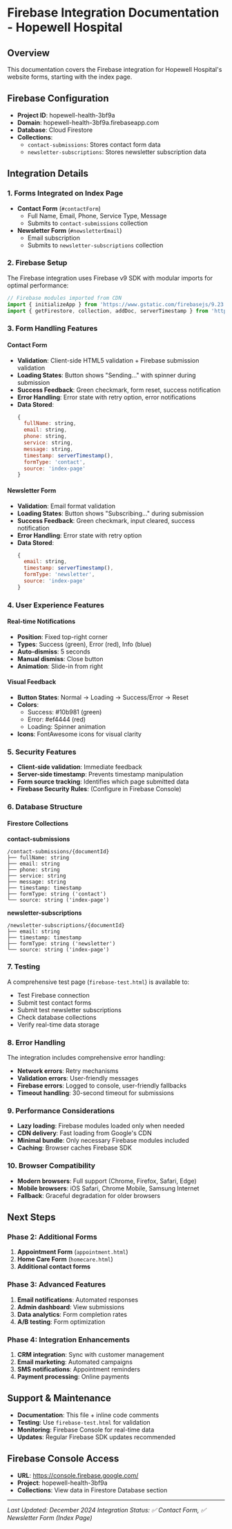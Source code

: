 # Firebase Integration Documentation - Hopewell Hospital

## Overview
This documentation covers the Firebase integration for Hopewell Hospital's website forms, starting with the index page.

## Firebase Configuration
- **Project ID**: hopewell-health-3bf9a
- **Domain**: hopewell-health-3bf9a.firebaseapp.com
- **Database**: Cloud Firestore
- **Collections**: 
  - `contact-submissions`: Stores contact form data
  - `newsletter-subscriptions`: Stores newsletter subscription data

## Integration Details

### 1. Forms Integrated on Index Page
- **Contact Form** (`#contactForm`)
  - Full Name, Email, Phone, Service Type, Message
  - Submits to `contact-submissions` collection
- **Newsletter Form** (`#newsletterEmail`)
  - Email subscription
  - Submits to `newsletter-subscriptions` collection

### 2. Firebase Setup
The Firebase integration uses Firebase v9 SDK with modular imports for optimal performance:

```javascript
// Firebase modules imported from CDN
import { initializeApp } from 'https://www.gstatic.com/firebasejs/9.23.0/firebase-app.js';
import { getFirestore, collection, addDoc, serverTimestamp } from 'https://www.gstatic.com/firebasejs/9.23.0/firebase-firestore.js';
```

### 3. Form Handling Features

#### Contact Form
- **Validation**: Client-side HTML5 validation + Firebase submission validation
- **Loading States**: Button shows "Sending..." with spinner during submission
- **Success Feedback**: Green checkmark, form reset, success notification
- **Error Handling**: Error state with retry option, error notifications
- **Data Stored**:
  ```javascript
  {
    fullName: string,
    email: string,
    phone: string,
    service: string,
    message: string,
    timestamp: serverTimestamp(),
    formType: 'contact',
    source: 'index-page'
  }
  ```

#### Newsletter Form
- **Validation**: Email format validation
- **Loading States**: Button shows "Subscribing..." during submission
- **Success Feedback**: Green checkmark, input cleared, success notification
- **Error Handling**: Error state with retry option
- **Data Stored**:
  ```javascript
  {
    email: string,
    timestamp: serverTimestamp(),
    formType: 'newsletter',
    source: 'index-page'
  }
  ```

### 4. User Experience Features

#### Real-time Notifications
- **Position**: Fixed top-right corner
- **Types**: Success (green), Error (red), Info (blue)
- **Auto-dismiss**: 5 seconds
- **Manual dismiss**: Close button
- **Animation**: Slide-in from right

#### Visual Feedback
- **Button States**: Normal → Loading → Success/Error → Reset
- **Colors**: 
  - Success: #10b981 (green)
  - Error: #ef4444 (red)
  - Loading: Spinner animation
- **Icons**: FontAwesome icons for visual clarity

### 5. Security Features
- **Client-side validation**: Immediate feedback
- **Server-side timestamp**: Prevents timestamp manipulation
- **Form source tracking**: Identifies which page submitted data
- **Firebase Security Rules**: (Configure in Firebase Console)

### 6. Database Structure

#### Firestore Collections

**contact-submissions**
```
/contact-submissions/{documentId}
├── fullName: string
├── email: string
├── phone: string
├── service: string
├── message: string
├── timestamp: timestamp
├── formType: string ('contact')
└── source: string ('index-page')
```

**newsletter-subscriptions**
```
/newsletter-subscriptions/{documentId}
├── email: string
├── timestamp: timestamp
├── formType: string ('newsletter')
└── source: string ('index-page')
```

### 7. Testing
A comprehensive test page (`firebase-test.html`) is available to:
- Test Firebase connection
- Submit test contact forms
- Submit test newsletter subscriptions
- Check database collections
- Verify real-time data storage

### 8. Error Handling
The integration includes comprehensive error handling:
- **Network errors**: Retry mechanisms
- **Validation errors**: User-friendly messages
- **Firebase errors**: Logged to console, user-friendly fallbacks
- **Timeout handling**: 30-second timeout for submissions

### 9. Performance Considerations
- **Lazy loading**: Firebase modules loaded only when needed
- **CDN delivery**: Fast loading from Google's CDN
- **Minimal bundle**: Only necessary Firebase modules included
- **Caching**: Browser caches Firebase SDK

### 10. Browser Compatibility
- **Modern browsers**: Full support (Chrome, Firefox, Safari, Edge)
- **Mobile browsers**: iOS Safari, Chrome Mobile, Samsung Internet
- **Fallback**: Graceful degradation for older browsers

## Next Steps

### Phase 2: Additional Forms
1. **Appointment Form** (`appointment.html`)
2. **Home Care Form** (`homecare.html`)
3. **Additional contact forms**

### Phase 3: Advanced Features
1. **Email notifications**: Automated responses
2. **Admin dashboard**: View submissions
3. **Data analytics**: Form completion rates
4. **A/B testing**: Form optimization

### Phase 4: Integration Enhancements
1. **CRM integration**: Sync with customer management
2. **Email marketing**: Automated campaigns
3. **SMS notifications**: Appointment reminders
4. **Payment processing**: Online payments

## Support & Maintenance
- **Documentation**: This file + inline code comments
- **Testing**: Use `firebase-test.html` for validation
- **Monitoring**: Firebase Console for real-time data
- **Updates**: Regular Firebase SDK updates recommended

## Firebase Console Access
- **URL**: https://console.firebase.google.com/
- **Project**: hopewell-health-3bf9a
- **Collections**: View data in Firestore Database section

---
*Last Updated: December 2024*
*Integration Status: ✅ Contact Form, ✅ Newsletter Form (Index Page)*
